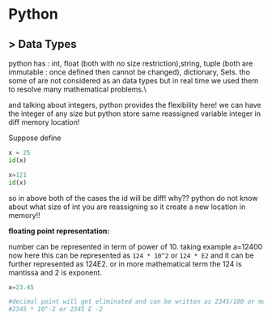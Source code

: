 # Python 

## > Data Types

python has : int, float (both with no size restriction),string, tuple (both are immutable : once defined then cannot be changed), dictionary, Sets.
tho some of are not considered as an data types but in real time we used them to resolve many mathematical problems.\

and talking about integers, python provides the flexibility here! we can have the integer of any size but python store same reassigned variable integer in diff memory location! 

Suppose define

```py
x = 25
id(x)

x=121
id(x)
```
so in above both of the cases the id will be diff! why?? python do not know about what size of int you are reassigning so it create a new location in memory!!

**floating point representation:**

number can be represented in term of power of 10. taking example a=12400 now here this can be represented as `124 * 10^2` or `124 * E2` and it can be further represented as 124E2. or in more mathematical term the 124 is mantissa and 2 is exponent.

```py
x=23.45

#decimal point will get eliminated and can be written as 2345/100 or more clearly
#2345 * 10^-2 or 2345 E -2
```

